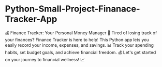 # Python-Small-Project-Finanace-Tracker-App
 💰 Finance Tracker: Your Personal Money Manager 💸 Tired of losing track of your finances? Finance Tracker is here to help! This Python app lets you easily record your income, expenses, and savings. 📊 Track your spending habits, set budget goals, and achieve financial freedom. 💰 Let's get started on your journey to financial wellness! 📈
